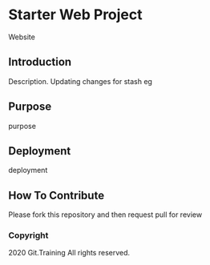 # Starter Web Project

Website

## Introduction

Description. Updating changes for stash eg

## Purpose

purpose

## Deployment

deployment

## How To Contribute

Please fork this repository and then request pull for review

### Copyright 

2020 Git.Training All rights reserved.